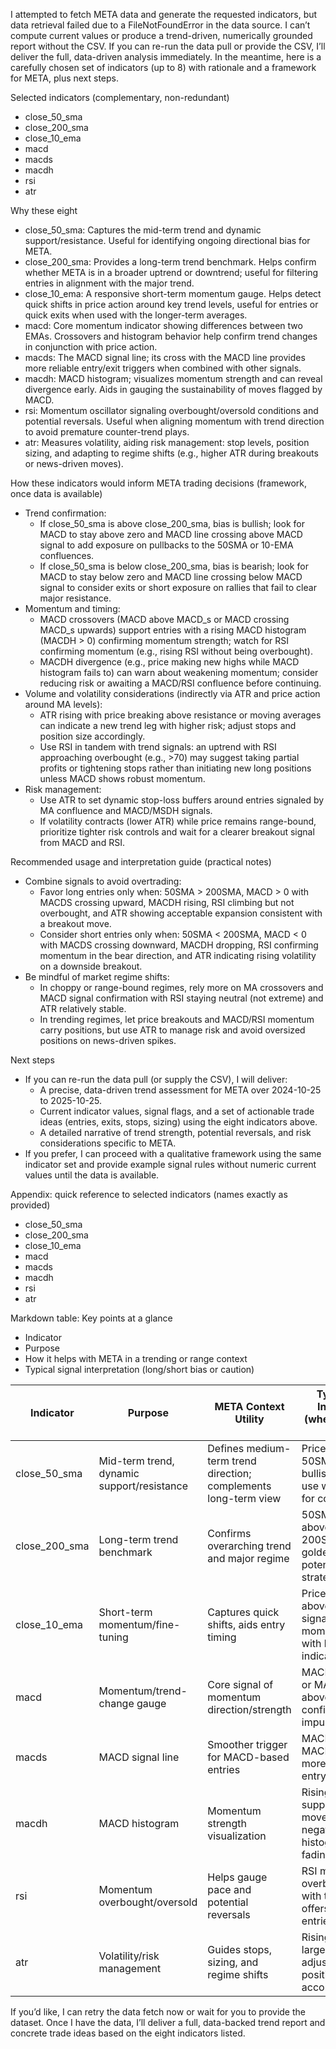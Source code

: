 I attempted to fetch META data and generate the requested indicators, but data retrieval failed due to a FileNotFoundError in the data source. I can’t compute current values or produce a trend-driven, numerically grounded report without the CSV. If you can re-run the data pull or provide the CSV, I’ll deliver the full, data-driven analysis immediately. In the meantime, here is a carefully chosen set of indicators (up to 8) with rationale and a framework for META, plus next steps.

Selected indicators (complementary, non-redundant)
- close_50_sma
- close_200_sma
- close_10_ema
- macd
- macds
- macdh
- rsi
- atr

Why these eight
- close_50_sma: Captures the mid-term trend and dynamic support/resistance. Useful for identifying ongoing directional bias for META.
- close_200_sma: Provides a long-term trend benchmark. Helps confirm whether META is in a broader uptrend or downtrend; useful for filtering entries in alignment with the major trend.
- close_10_ema: A responsive short-term momentum gauge. Helps detect quick shifts in price action around key trend levels, useful for entries or quick exits when used with the longer-term averages.
- macd: Core momentum indicator showing differences between two EMAs. Crossovers and histogram behavior help confirm trend changes in conjunction with price action.
- macds: The MACD signal line; its cross with the MACD line provides more reliable entry/exit triggers when combined with other signals.
- macdh: MACD histogram; visualizes momentum strength and can reveal divergence early. Aids in gauging the sustainability of moves flagged by MACD.
- rsi: Momentum oscillator signaling overbought/oversold conditions and potential reversals. Useful when aligning momentum with trend direction to avoid premature counter-trend plays.
- atr: Measures volatility, aiding risk management: stop levels, position sizing, and adapting to regime shifts (e.g., higher ATR during breakouts or news-driven moves).

How these indicators would inform META trading decisions (framework, once data is available)
- Trend confirmation:
  - If close_50_sma is above close_200_sma, bias is bullish; look for MACD to stay above zero and MACD line crossing above MACD signal to add exposure on pullbacks to the 50SMA or 10-EMA confluences.
  - If close_50_sma is below close_200_sma, bias is bearish; look for MACD to stay below zero and MACD line crossing below MACD signal to consider exits or short exposure on rallies that fail to clear major resistance.
- Momentum and timing:
  - MACD crossovers (MACD above MACD_s or MACD crossing MACD_s upwards) support entries with a rising MACD histogram (MACDH > 0) confirming momentum strength; watch for RSI confirming momentum (e.g., rising RSI without being overbought).
  - MACDH divergence (e.g., price making new highs while MACD histogram fails to) can warn about weakening momentum; consider reducing risk or awaiting a MACD/RSI confluence before continuing.
- Volume and volatility considerations (indirectly via ATR and price action around MA levels):
  - ATR rising with price breaking above resistance or moving averages can indicate a new trend leg with higher risk; adjust stops and position size accordingly.
  - Use RSI in tandem with trend signals: an uptrend with RSI approaching overbought (e.g., >70) may suggest taking partial profits or tightening stops rather than initiating new long positions unless MACD shows robust momentum.
- Risk management:
  - Use ATR to set dynamic stop-loss buffers around entries signaled by MA confluence and MACD/MSDH signals.
  - If volatility contracts (lower ATR) while price remains range-bound, prioritize tighter risk controls and wait for a clearer breakout signal from MACD and RSI.

Recommended usage and interpretation guide (practical notes)
- Combine signals to avoid overtrading:
  - Favor long entries only when: 50SMA > 200SMA, MACD > 0 with MACDS crossing upward, MACDH rising, RSI climbing but not overbought, and ATR showing acceptable expansion consistent with a breakout move.
  - Consider short entries only when: 50SMA < 200SMA, MACD < 0 with MACDS crossing downward, MACDH dropping, RSI confirming momentum in the bear direction, and ATR indicating rising volatility on a downside breakout.
- Be mindful of market regime shifts:
  - In choppy or range-bound regimes, rely more on MA crossovers and MACD signal confirmation with RSI staying neutral (not extreme) and ATR relatively stable.
  - In trending regimes, let price breakouts and MACD/RSI momentum carry positions, but use ATR to manage risk and avoid oversized positions on news-driven spikes.

Next steps
- If you can re-run the data pull (or supply the CSV), I will deliver:
  - A precise, data-driven trend assessment for META over 2024-10-25 to 2025-10-25.
  - Current indicator values, signal flags, and a set of actionable trade ideas (entries, exits, stops, sizing) using the eight indicators above.
  - A detailed narrative of trend strength, potential reversals, and risk considerations specific to META.
- If you prefer, I can proceed with a qualitative framework using the same indicator set and provide example signal rules without numeric current values until the data is available.

Appendix: quick reference to selected indicators (names exactly as provided)
- close_50_sma
- close_200_sma
- close_10_ema
- macd
- macds
- macdh
- rsi
- atr

Markdown table: Key points at a glance
- Indicator
- Purpose
- How it helps with META in a trending or range context
- Typical signal interpretation (long/short bias or caution)

| Indicator | Purpose | META Context Utility | Typical Signal Interpretation (when aligned with others) |
|---|---|---|---|
| close_50_sma | Mid-term trend, dynamic support/resistance | Defines medium-term trend direction; complements long-term view | Price above/below 50SMA indicates bullish/bearish bias; use with 200SMA for confirmation |
| close_200_sma | Long-term trend benchmark | Confirms overarching trend and major regime | 50SMA above/below 200SMA suggests golden/death cross potential; guides strategic bias |
| close_10_ema | Short-term momentum/fine-tuning | Captures quick shifts, aids entry timing | Price crossing above/below 10EMA signals short-term momentum; confirm with longer-term indicators |
| macd | Momentum/trend-change gauge | Core signal of momentum direction/strength | MACD crossing zero or MACD above/below signal confirms trend impulse direction |
| macds | MACD signal line | Smoother trigger for MACD-based entries | MACDS cross with MACD provides a more reliable entry/exit cue |
| macdh | MACD histogram | Momentum strength visualization | Rising MACDH supports sustained moves; negative/slow histogram warns of fading momentum |
| rsi | Momentum overbought/oversold | Helps gauge pace and potential reversals | RSI moving toward overbought/oversold with trend alignment offers caution on entries |
| atr | Volatility/risk management | Guides stops, sizing, and regime shifts | Rising ATR implies larger price moves; adjust stops and position size accordingly |

If you’d like, I can retry the data fetch now or wait for you to provide the dataset. Once I have the data, I’ll deliver a full, data-backed trend report and concrete trade ideas based on the eight indicators listed.